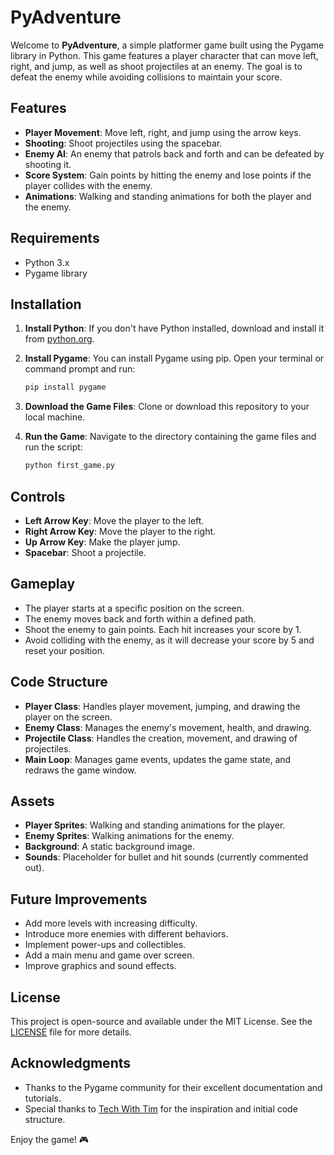 # PyAdventure

Welcome to **PyAdventure**, a simple platformer game built using the Pygame library in Python. This game features a player character that can move left, right, and jump, as well as shoot projectiles at an enemy. The goal is to defeat the enemy while avoiding collisions to maintain your score.

## Features

- **Player Movement**: Move left, right, and jump using the arrow keys.
- **Shooting**: Shoot projectiles using the spacebar.
- **Enemy AI**: An enemy that patrols back and forth and can be defeated by shooting it.
- **Score System**: Gain points by hitting the enemy and lose points if the player collides with the enemy.
- **Animations**: Walking and standing animations for both the player and the enemy.

## Requirements

- Python 3.x
- Pygame library

## Installation

1. **Install Python**: If you don't have Python installed, download and install it from [python.org](https://www.python.org/).

2. **Install Pygame**: You can install Pygame using pip. Open your terminal or command prompt and run:
   ```bash
   pip install pygame
   ```

3. **Download the Game Files**: Clone or download this repository to your local machine.

4. **Run the Game**: Navigate to the directory containing the game files and run the script:
   ```bash
   python first_game.py
   ```

## Controls

- **Left Arrow Key**: Move the player to the left.
- **Right Arrow Key**: Move the player to the right.
- **Up Arrow Key**: Make the player jump.
- **Spacebar**: Shoot a projectile.

## Gameplay

- The player starts at a specific position on the screen.
- The enemy moves back and forth within a defined path.
- Shoot the enemy to gain points. Each hit increases your score by 1.
- Avoid colliding with the enemy, as it will decrease your score by 5 and reset your position.

## Code Structure

- **Player Class**: Handles player movement, jumping, and drawing the player on the screen.
- **Enemy Class**: Manages the enemy's movement, health, and drawing.
- **Projectile Class**: Handles the creation, movement, and drawing of projectiles.
- **Main Loop**: Manages game events, updates the game state, and redraws the game window.

## Assets

- **Player Sprites**: Walking and standing animations for the player.
- **Enemy Sprites**: Walking animations for the enemy.
- **Background**: A static background image.
- **Sounds**: Placeholder for bullet and hit sounds (currently commented out).

## Future Improvements

- Add more levels with increasing difficulty.
- Introduce more enemies with different behaviors.
- Implement power-ups and collectibles.
- Add a main menu and game over screen.
- Improve graphics and sound effects.

## License

This project is open-source and available under the MIT License. See the [LICENSE](LICENSE) file for more details.

## Acknowledgments

- Thanks to the Pygame community for their excellent documentation and tutorials.
- Special thanks to [Tech With Tim](https://www.youtube.com/c/TechWithTim) for the inspiration and initial code structure.

Enjoy the game! 🎮
